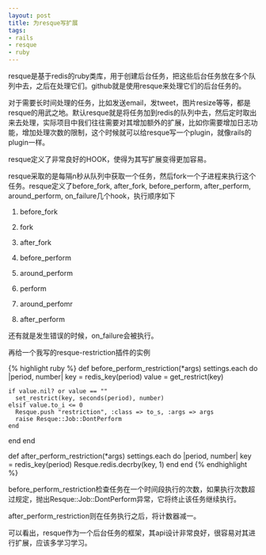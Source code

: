 ```yaml
---
layout: post
title: 为resque写扩展
tags:
- rails
- resque
- ruby
---
```

resque是基于redis的ruby类库，用于创建后台任务，把这些后台任务放在多个队列中去，之后在处理它们。github就是使用resque来处理它们的后台任务的。

对于需要长时间处理的任务，比如发送email，发tweet，图片resize等等，都是resque的用武之地。默认resque就是将任务加到redis的队列中去，然后定时取出来去处理，实际项目中我们往往需要对其增加额外的扩展，比如你需要增加日志功能，增加处理次数的限制，这个时候就可以给resque写一个plugin，就像rails的plugin一样。

resque定义了非常良好的HOOK，使得为其写扩展变得更加容易。

resque采取的是每隔n秒从队列中获取一个任务，然后fork一个子进程来执行这个任务。resque定义了before_fork, after_fork, before_perform, after_perform, around_perform, on_failure几个hook，执行顺序如下

1. before_fork

2. fork

3. after_fork

4. before_perform

5. around_perform

6. perform

7. around_perfomr

8. after_perform

还有就是发生错误的时候，on_failure会被执行。

再给一个我写的resque-restriction插件的实例

{% highlight ruby %}
def before_perform_restriction(*args)
  settings.each do |period, number|
    key = redis_key(period)
    value = get_restrict(key)

    if value.nil? or value == ""
      set_restrict(key, seconds(period), number)
    elsif value.to_i <= 0
      Resque.push "restriction", :class => to_s, :args => args
      raise Resque::Job::DontPerform
    end
  end
end

def after_perform_restriction(*args)
  settings.each do |period, number|
    key = redis_key(period)
    Resque.redis.decrby(key, 1)
  end
end
{% endhighlight %}

before_perform_restriction检查任务在一个时间段执行的次数，如果执行次数超过规定，抛出Resque::Job::DontPerform异常，它将终止该任务继续执行。

after_perform_restriction则在任务执行之后，将计数器减一。

可以看出，resque作为一个后台任务的框架，其api设计非常良好，很容易对其进行扩展，应该多学习学习。


